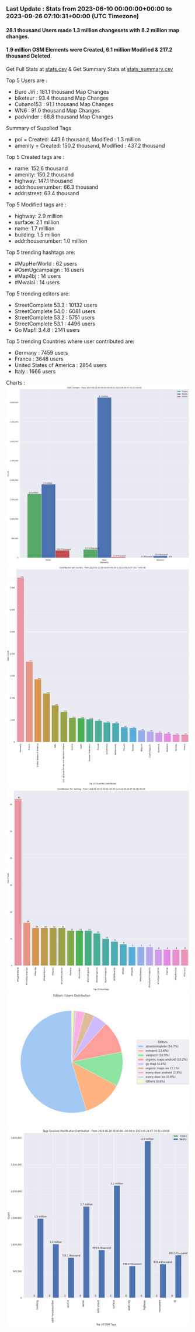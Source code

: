 ### Last Update : Stats from 2023-06-10 00:00:00+00:00 to 2023-09-26 07:10:31+00:00 (UTC Timezone)

#### 28.1 thousand Users made 1.3 million changesets with 8.2 million map changes.
#### 1.9 million OSM Elements were Created, 6.1 million Modified & 217.2 thousand Deleted.
Get Full Stats at [stats.csv](/stats/fieldmappers/Daily/stats.csv)
 & Get Summary Stats at [stats_summary.csv](/stats/fieldmappers/Daily/stats_summary.csv)

Top 5 Users are : 
- Đuro Jiří : 181.1 thousand Map Changes
- biketeur : 93.4 thousand Map Changes
- Cubano153 : 91.1 thousand Map Changes
- WN6 : 91.0 thousand Map Changes
- padvinder : 68.8 thousand Map Changes

Summary of Supplied Tags
- poi = Created: 443.6 thousand, Modified : 1.3 million
- amenity = Created: 150.2 thousand, Modified : 437.2 thousand


Top 5 Created tags are :
- name: 152.6 thousand
- amenity: 150.2 thousand
- highway: 147.1 thousand
- addr:housenumber: 66.3 thousand
- addr:street: 63.4 thousand


Top 5 Modified tags are :
- highway: 2.9 million
- surface: 2.1 million
- name: 1.7 million
- building: 1.5 million
- addr:housenumber: 1.0 million


Top 5 trending hashtags are:
- #MapHerWorld : 62 users
- #OsmUgcampaign : 16 users
- #Map4bj : 14 users
- #Mwalai : 14 users


Top 5 trending editors are:
- StreetComplete 53.3 : 10132 users
- StreetComplete 54.0 : 6081 users
- StreetComplete 53.2 : 5751 users
- StreetComplete 53.1 : 4496 users
- Go Map!! 3.4.8 : 2141 users


Top 5 trending Countries where user contributed are:
- Germany : 7459 users
- France : 3648 users
- United States of America : 2854 users
- Italy : 1666 users


 Charts : 
![Alt text](./stats_osm_changes.png) 
![Alt text](./stats_users_per_country.png) 
![Alt text](./stats_users_per_hashtag.png) 
![Alt text](./stats_editors_pie_chart.png) 
![Alt text](./stats_tags.png) 
